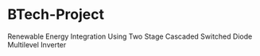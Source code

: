 # BTech-Project
Renewable Energy Integration Using Two Stage Cascaded Switched Diode Multilevel Inverter
